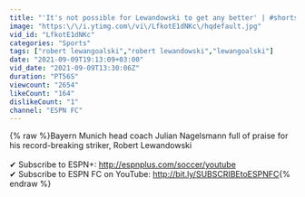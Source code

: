 ```yaml
---
title: "'It's not possible for Lewandowski to get any better' | #shorts"
image: "https:\/\/i.ytimg.com\/vi\/LfkotE1dNKc\/hqdefault.jpg"
vid_id: "LfkotE1dNKc"
categories: "Sports"
tags: ["robert lewangoalski","robert lewandowski","lewangoalski"]
date: "2021-09-09T19:13:09+03:00"
vid_date: "2021-09-09T13:30:06Z"
duration: "PT56S"
viewcount: "2654"
likeCount: "164"
dislikeCount: "1"
channel: "ESPN FC"
---
```

{% raw %}Bayern Munich head coach Julian Nagelsmann full of praise for his record-breaking striker, Robert Lewandowski <br /><br />✔ Subscribe to ESPN+: <a rel="nofollow" target="blank" href="http://espnplus.com/soccer/youtube">http://espnplus.com/soccer/youtube</a><br />✔ Subscribe to ESPN FC on YouTube: <a rel="nofollow" target="blank" href="http://bit.ly/SUBSCRIBEtoESPNFC">http://bit.ly/SUBSCRIBEtoESPNFC</a>{% endraw %}
